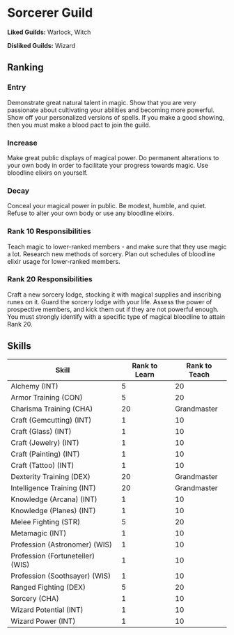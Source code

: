 # Sorcerer Guild

**Liked Guilds:** Warlock, Witch

**Disliked Guilds:** Wizard

## Ranking

### Entry

Demonstrate great natural talent in magic. Show that you are very passionate about cultivating your abilities and becoming more powerful. Show off your personalized versions of spells. If you make a good showing, then you must make a blood pact to join the guild.

### Increase

Make great public displays of magical power. Do permanent alterations to your own body in order to facilitate your progress towards magic. Use bloodline elixirs on yourself.

### Decay

Conceal your magical power in public. Be modest, humble, and quiet. Refuse to alter your own body or use any bloodline elixirs.

### Rank 10 Responsibilities

Teach magic to lower-ranked members - and make sure that they use magic a lot. Research new methods of sorcery. Plan out schedules of bloodline elixir usage for lower-ranked members.

### Rank 20 Responsibilities

Craft a new sorcery lodge, stocking it with magical supplies and inscribing runes on it. Guard the sorcery lodge with your life. Assess the power of prospective members, and kick them out if they are not powerful enough. You must strongly identify with a specific type of magical bloodline to attain Rank 20.

## Skills

| Skill | Rank to Learn | Rank to Teach |
| ---   | ---           | ---           |
| Alchemy (INT) | 5 | 20
| Armor Training (CON) | 5 | 20
| Charisma Training (CHA) | 20 | Grandmaster
| Craft (Gemcutting) (INT) | 1 | 10
| Craft (Glass) (INT) | 1 | 10
| Craft (Jewelry) (INT) | 1 | 10
| Craft (Painting) (INT) | 1 | 10
| Craft (Tattoo) (INT) | 1 | 10
| Dexterity Training (DEX) | 20 | Grandmaster
| Intelligence Training (INT) | 20 | Grandmaster
| Knowledge (Arcana) (INT) | 1 | 10
| Knowledge (Planes) (INT) | 1 | 10
| Melee Fighting (STR) | 5 | 20
| Metamagic (INT) | 1 | 10
| Profession (Astronomer) (WIS) | 1 | 10
| Profession (Fortuneteller) (WIS) | 1 | 10
| Profession (Soothsayer) (WIS) |1 | 10
| Ranged Fighting (DEX) | 5 | 20
| Sorcery (CHA) | 1 | 10
| Wizard Potential (INT) | 1 | 10
| Wizard Power (INT) | 1 | 10
